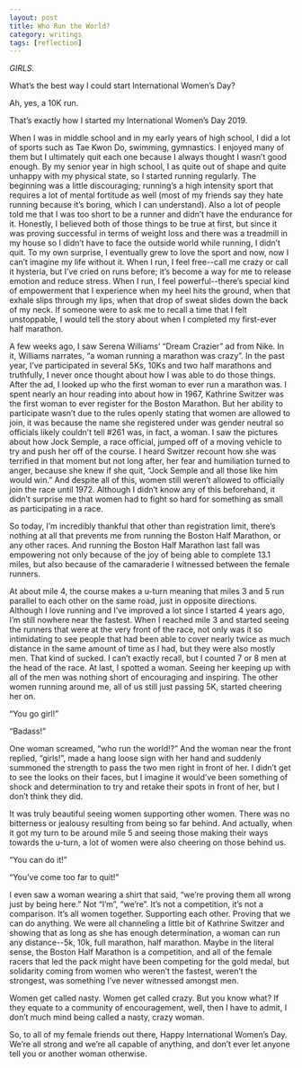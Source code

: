 ```yaml
---
layout: post
title: Who Run the World?
category: writings
tags: [reflection]
---
```

_GIRLS._ 


What’s the best way I could start International Women’s Day? 

Ah, yes, a 10K run.

That’s exactly how I started my International Women’s Day 2019.

When I was in middle school and in my early years of high school, I did a lot of sports such as Tae Kwon Do, swimming, gymnastics. I enjoyed many of them but I ultimately quit each one because I always thought I wasn’t good enough. By my senior year in high school, I as quite out of shape and quite unhappy with my physical state, so I started running regularly. The beginning was a little discouraging; running’s a high intensity sport that requires a lot of mental fortitude as well (most of my friends say they hate running because it’s boring, which I can understand). Also a lot of people told me that I was too short to be a runner and didn’t have the endurance for it. Honestly, I believed both of those things to be true at first, but since it was proving successful in terms of weight loss and there was a treadmill in my house so I didn’t have to face the outside world while running, I didn’t quit. To my own surprise, I eventually grew to love the sport and now, now I can’t imagine my life without it. When I run, I feel free--call me crazy or call it hysteria, but I’ve cried on runs before; it’s become a way for me to release emotion and reduce stress. When I run, I feel powerful--there’s special kind of empowerment that I experience when my heel hits the ground, when that exhale slips through my lips, when that drop of sweat slides down the back of my neck. If someone were to ask me to recall a time that I felt unstoppable, I would tell the story about when I completed my first-ever half marathon.

A few weeks ago, I saw Serena Williams’ “Dream Crazier” ad from Nike. In it, Williams narrates, “a woman running a marathon was crazy”. In the past year, I’ve participated in several 5Ks, 10Ks and two half marathons and truthfully, I never once thought about how I was able to do those things. After the ad, I looked up who the first woman to ever run a marathon was. I spent nearly an hour reading into about how in 1967, Kathrine Switzer was the first woman to ever register for the Boston Marathon. But her ability to participate wasn’t due to the rules openly stating that women are allowed to join, it was because the name she registered under was gender neutral so officials likely couldn’t tell #261 was, in fact, a woman. I saw the pictures about how Jock Semple, a race official, jumped off of a moving vehicle to try and push her off of the course. I heard Switzer recount how she was terrified in that moment but not long after, her fear and humiliation turned to anger, because she knew if she quit, “Jock Semple and all those like him would win.” And despite all of this, women still weren’t allowed to officially join the race until 1972. Although I didn’t know any of this beforehand, it didn’t surprise me that women had to fight so hard for something as small as participating in a race. 

So today, I’m incredibly thankful that other than registration limit, there’s nothing at all that prevents me from running the Boston Half Marathon, or any other races. And running the Boston Half Marathon last fall was empowering not only because of the joy of being able to complete 13.1 miles, but also because of the camaraderie I witnessed between the female runners. 

At about mile 4, the course makes a u-turn meaning that miles 3 and 5 run parallel to each other on the same road, just in opposite directions. Although I love running and I’ve improved a lot since I started 4 years ago, I’m still nowhere near the fastest. When I reached mile 3 and started seeing the runners that were at the very front of the race, not only was it so intimidating to see people that had been able to cover nearly twice as much distance in the same amount of time as I had, but they were also mostly men. That kind of sucked. I can’t exactly recall, but I counted 7 or 8 men at the head of the race. At last, I spotted a woman. Seeing her keeping up with all of the men was nothing short of encouraging and inspiring. The other women running around me, all of us still just passing 5K, started cheering her on.

“You go girl!” 

“Badass!” 

One woman screamed, “who run the world!?” And the woman near the front replied, “girls!”, made a hang loose sign with her hand and suddenly summoned the strength to pass the two men right in front of her. I didn’t get to see the looks on their faces, but I imagine it would’ve been something of shock and determination to try and retake their spots in front of her, but I don’t think they did. 

It was truly beautiful seeing women supporting other women. There was no bitterness or jealousy resulting from being so far behind. And actually, when it got my turn to be around mile 5 and seeing those making their ways towards the u-turn, a lot of women were also cheering on those behind us. 

“You can do it!” 

“You’ve come too far to quit!”

I even saw a woman wearing a shirt that said, “we’re proving them all wrong just by being here.” Not “I’m”, “we’re”. It’s not a competition, it’s not a comparison. It’s all women together. Supporting each other. Proving that we can do anything. We were all channeling a little bit of Kathrine Switzer and showing that as long as she has enough determination, a woman can run any distance--5k, 10k, full marathon, half marathon. Maybe in the literal sense, the Boston Half Marathon is a competition, and all of the female racers that led the pack might have been competing for the gold medal, but solidarity coming from women who weren’t the fastest, weren’t the strongest, was something I’ve never witnessed amongst men. 

Women get called nasty. Women get called crazy. But you know what? If they equate to a community of encouragement, well, then I have to admit, I don’t much mind being called a nasty, crazy woman.  

So, to all of my female friends out there, Happy International Women’s Day. We’re all strong and we’re all capable of anything, and don’t ever let anyone tell you or another woman otherwise. 
